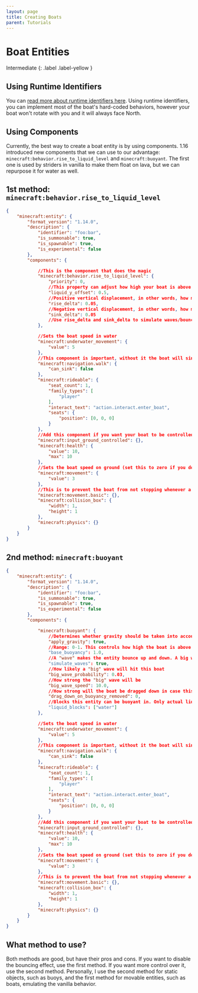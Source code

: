 ```yaml
---
layout: page
title: Creating Boats
parent: Tutorials
---
```


# Boat Entities



Intermediate
{: .label .label-yellow }

## Using Runtime Identifiers

You can [read more about runtime identifiers here](/documentation/runtime-identifier). Using runtime identifiers, you can implement most of the boat's hard-coded behaviors, however your boat won't rotate with you and it will always face North.

##  Using Components

Currently, the best way to create a boat entity is by using components. 1.16 introduced new components that we can use to our advantage: `minecraft:behavior.rise_to_liquid_level` and `minecraft:buoyant`. The first one is used by striders in vanilla to make them float on lava, but we can repurpose it for water as well.

## 1st method: `minecraft:behavior.rise_to_liquid_level`

```json
{
    "minecraft:entity": {
        "format_version": "1.14.0",
        "description": {
            "identifier": "foo:bar",
            "is_summonable": true,
            "is_spawnable": true,
            "is_experimental": false
        },
        "components": {

            //This is the component that does the magic
            "minecraft:behavior.rise_to_liquid_level": {
                "priority": 0,
                //This property can adjust how high your boat is above the water
                "liquid_y_offset": 0.5,
                //Positive vertical displacement, in other words, how much the boat will move up
                "rise_delta": 0.05,
                //Negative vertical displacement, in other words, how much the boat will move down
                "sink_delta": 0.05
                //Use rise_delta and sink_delta to simulate waves/bouncing effect
            },

            //Sets the boat speed in water
            "minecraft:underwater_movement": {
                "value": 5
            },
            //This component is important, without it the boat will sink
            "minecraft:navigation.walk": {
                "can_sink": false
            },
            "minecraft:rideable": {
                "seat_count": 1,
                "family_types": [
                    "player"
                ],
                "interact_text": "action.interact.enter_boat",
                "seats": {
                    "position": [0, 0, 0]
                }
            },
            //Add this component if you want your boat to be controlled with WASD
            "minecraft:input_ground_controlled": {},
            "minecraft:health": {
                "value": 10,
                "max": 10
            },
            //Sets the boat speed on ground (set this to zero if you don't want your boats to move on ground)
            "minecraft:movement": {
                "value": 3
            },
            //This is to prevent the boat from not stopping whenever a player exits said boat
            "minecraft:movement.basic": {},
            "minecraft:collision_box": {
                "width": 1,
                "height": 1
            },
            "minecraft:physics": {}
        }
    }
}
```

## 2nd method: `minecraft:buoyant`

```json
{
    "minecraft:entity": {
        "format_version": "1.14.0",
        "description": {
            "identifier": "foo:bar",
            "is_summonable": true,
            "is_spawnable": true,
            "is_experimental": false
        },
        "components": {

            "minecraft:buoyant": {
                //Determines whether gravity should be taken into account (useful with waterfalls)
                "apply_gravity": true,
                //Range: 0-1. This controls how high the boat is above the water
                "base_buoyancy": 1.0,
                //A "wave" makes the entity bounce up and down. A big wave simply amplifies this effect. Note: setting simulate_waves to false won't make the effect go away completely.
                "simulate_waves": true,
                //How likely a "big" wave will hit this boat
                "big_wave_probability": 0.03,
                //How strong the "big" wave will be
                "big_wave_speed": 10.0,
                //How strong will the boat be dragged down in case this component is removed
                "drag_down_on_buoyancy_removed": 0,
                //Blocks this entity can be buoyant in. Only actual liquids are allowed: lava and water
                "liquid_blocks": ["water"]
            },

            //Sets the boat speed in water
            "minecraft:underwater_movement": {
                "value": 5
            },
            //This component is important, without it the boat will sink
            "minecraft:navigation.walk": {
                "can_sink": false
            },
            "minecraft:rideable": {
                "seat_count": 1,
                "family_types": [
                    "player"
                ],
                "interact_text": "action.interact.enter_boat",
                "seats": {
                    "position": [0, 0, 0]
                }
            },
            //Add this component if you want your boat to be controlled with WASD
            "minecraft:input_ground_controlled": {},
            "minecraft:health": {
                "value": 10,
                "max": 10
            },
            //Sets the boat speed on ground (set this to zero if you don't want your boats to move on ground)
            "minecraft:movement": {
                "value": 3
            },
            //This is to prevent the boat from not stopping whenever a player exits said boat
            "minecraft:movement.basic": {},
            "minecraft:collision_box": {
                "width": 1,
                "height": 1
            },
            "minecraft:physics": {}
        }
    }
}
```

## What method to use?

Both methods are good, but have their pros and cons. If you want to disable the bouncing effect, use the first method. If you want more control over it, use the second method. Personally, I use the second method for static objects, such as buoys, and the first method for movable entities, such as boats, emulating the vanilla behavior.